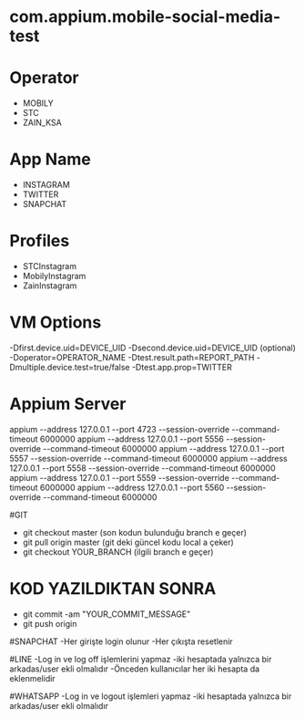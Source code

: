 # com.appium.mobile-social-media-test

# Operator
- MOBILY
- STC
- ZAIN_KSA

# App Name
- INSTAGRAM
- TWITTER
- SNAPCHAT

# Profiles
- STCInstagram
- MobilyInstagram
- ZainInstagram

# VM Options
-Dfirst.device.uid=DEVICE_UID
-Dsecond.device.uid=DEVICE_UID (optional)
-Doperator=OPERATOR_NAME
-Dtest.result.path=REPORT_PATH
-Dmultiple.device.test=true/false
-Dtest.app.prop=TWITTER

# Appium Server
appium --address 127.0.0.1 --port 4723 --session-override --command-timeout 6000000
appium --address 127.0.0.1 --port 5556 --session-override --command-timeout 6000000
appium --address 127.0.0.1 --port 5557 --session-override --command-timeout 6000000
appium --address 127.0.0.1 --port 5558 --session-override --command-timeout 6000000
appium --address 127.0.0.1 --port 5559 --session-override --command-timeout 6000000
appium --address 127.0.0.1 --port 5560 --session-override --command-timeout 6000000

#GIT
- git checkout master (son kodun bulunduğu branch e geçer)
- git pull origin master (git deki güncel kodu local a çeker)
- git checkout YOUR_BRANCH (ilgili branch e geçer)

# KOD YAZILDIKTAN SONRA
- git commit -am "YOUR_COMMIT_MESSAGE"
- git push origin


#SNAPCHAT
-Her girişte login olunur
-Her çıkışta resetlenir

#LINE
-Log in ve log off işlemlerini yapmaz
-iki hesaptada yalnızca bir arkadas/user ekli olmalıdır
-Önceden kullanıcılar her iki hesapta da eklenmelidir

#WHATSAPP
-Log in ve logout işlemleri yapmaz
-iki hesaptada yalnızca bir arkadas/user ekli olmalıdır